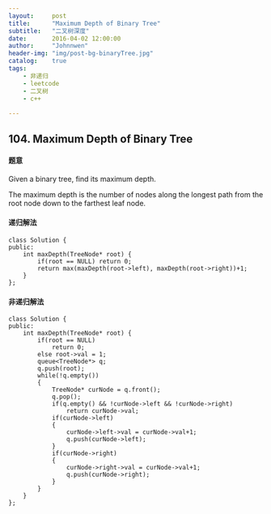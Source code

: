 ```yaml
---
layout:     post
title:      "Maximum Depth of Binary Tree"
subtitle:   "二叉树深度"
date:       2016-04-02 12:00:00
author:     "Johnnwen"
header-img: "img/post-bg-binaryTree.jpg"
catalog:    true
tags:
    - 非递归
    - leetcode
    - 二叉树
    - c++
    
---
```


## 104. Maximum Depth of Binary Tree

#### 题意

Given a binary tree, find its maximum depth.<br>

The maximum depth is the number of nodes along the longest path from the root node down to the farthest leaf node.


#### 递归解法

```
class Solution {
public:
    int maxDepth(TreeNode* root) {
        if(root == NULL) return 0;  
        return max(maxDepth(root->left), maxDepth(root->right))+1;  
    }
};
```
#### 非递归解法
```
class Solution {
public:
    int maxDepth(TreeNode* root) {
        if(root == NULL)  
            return 0;  
        else root->val = 1;  
        queue<TreeNode*> q;  
        q.push(root);  
        while(!q.empty())  
        {  
            TreeNode* curNode = q.front();  
            q.pop();  
            if(q.empty() && !curNode->left && !curNode->right)  
                return curNode->val;  
            if(curNode->left)  
            {  
                curNode->left->val = curNode->val+1;  
                q.push(curNode->left);  
            }  
            if(curNode->right)  
            {  
                curNode->right->val = curNode->val+1;  
                q.push(curNode->right);  
            }  
        } 
    }
};
```
